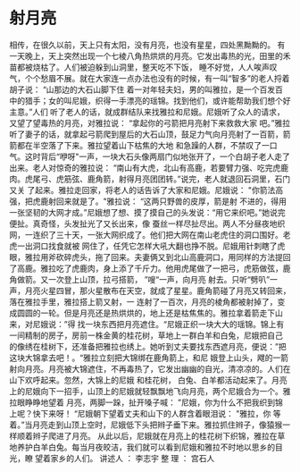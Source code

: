 # 射月亮

相传，在很久以前，天上只有太阳，没有月亮，也没有星星，四处黑黝黝的。
	有一天晚上，天上突然出现一个七棱八角热烘烘的月亮。它发出毒热的光，田里的禾苗都被烧枯了。人们被迫躲到山洞里，整天吃不下饭，
睡不好觉，人人唉声叹气，个个愁眉不展。就在大家连一点办法也没有的时候，有一叫“智多”的老人捋着胡子说： “山那边的大石山脚下住
着一对年轻夫妇，男的叫雅拉，是一个百发百中的猎手；女的叫尼娥，织得一手漂亮的瑶锦。找到他们，或许能帮助我们想个好主意。”人们
听了老人的话，就成群结队来找雅拉和尼娥。尼娥听了众人的请求，又望了望毒热的月亮，对雅拉说： “拿起你的弓箭把月亮射下来救救大家
吧。”雅拉听了妻子的话，就拿起弓箭爬到屋后的大石山顶，鼓足力气向月亮射了一百箭，箭箭都在半空落了下来。雅拉望着山下枯焦的大地
和急躁的人群，不禁叹了一口气。这时背后“咿呀"一声，一块大石头像两扇门似地张开了，一个白胡子老人走了出来。老人对惊奇的雅拉说： 
“南山有大虎，北山有高鹿，若要臂力强、吃完虎鹿肉。虎尾弓、虎筋弦、鹿角箭，射得月亮团团转。”说完，老人就退回石洞里，石门又关
了起来。雅拉走回家，将老人的话告诉了大家和尼娥。尼娥说： "你箭法高强，把虎鹿射回来就是了。"雅拉说： “这两只野兽的皮厚，箭是射
不进的，得用一张坚韧的大网才成。”尼娥想了想、摸了摸自己的头发说：“用它来织吧。”她说完便扯。真奇怪，头发扯光了又长出来，像
蚕丝一样尽扯尽出。两人不分昼夜地织网，一连织了三十天，一张大网织成了。他们把大网在南山老虎住的洞口围好。老虎一出洞口找食就被
网住了，任凭它怎样大吼大翻也挣不脱。尼娥用针刺瞎了虎眼，雅拉用斧砍碎虎头，拖了回来。夫妻俩又到北山高鹿洞口，用同样的方法提回
了高鹿。雅拉吃了虎鹿肉，身上添了千斤力。他用虎尾做了一把弓，虎筋做弦，鹿角做箭。又一次登上山顶，拉弓搭箭， ”嗖“一声，向月亮
射去。只听“劈叭”一声，月亮火星四冒，那火星散布在天空，就成了星星。鹿角箭碰了月亮又转回来，落在雅拉手里，雅拉搭上箭又射，一
连射了一百次，月亮的棱角都被射掉了，变成圆圆的一轮。但是月亮还是热烘烘的，地上还是枯焦焦的。雅拉拿着箭走下山来，对尼娥说：”得
找一块东西把月亮遮住。“尼娥正织一块大大的瑶锦。锦上有一间精制的房子，房前一株金黄的桂花树，草地上一群白羊和白兔，尼娥把自己
的像绣在桂树下，还准备把雅拉也绣上。她听到丈夫要找东西遮月亮，便说：”把这块大锦拿去吧！。“雅拉立刻把大锦绑在鹿角箭上，和尼
娥登上山头，飕的一箭射向月亮。月亮被大锦遮住，不再毒热了，它发出幽幽的自光，清凉凉的。人们在山下欢呼起来。忽然，大锦上的尼娥
和桂花树， 白兔、白羊都活动起来了。月亮上的尼娥向下一招手，山顶上的尼娥就轻飘飘地飞向月亮，两个尼娥合为一个。雅拉眼睁睁地望着
月亮，两脚一跺，扯开嗓子喊： ”尼娥，你为什么不把我织到锦上呢？快下来呀！ “尼娥朝下望着丈夫和山下的人群含着眼泪说： "雅拉，你
等着。”当月亮走到山顶上空时，尼娥低下头把辫子垂下来。雅拉抓住辫子，像猿猴一样顺着辫子爬进了月亮。
	从此以后，尼娥就在月亮上的桂花树下织锦，雅拉在草地养护白羊白兔。每当月夜皎洁，我们就可以看到尼娥和雅拉不时地以思乡的目光，瞭
望着家乡的人们。
																	 																								讲述人 ： 李志宇
																	 																								整    理 ： 宫石人
